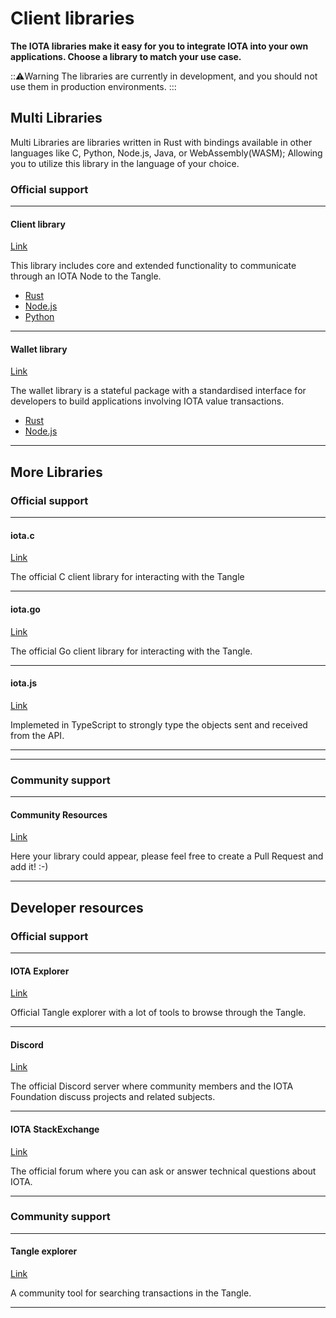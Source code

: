 # Client libraries

**The IOTA libraries make it easy for you to integrate IOTA into your own applications. Choose a library to match your use case.**

:::warning:Warning
The libraries are currently in development, and you should not use them in production environments.
:::

## Multi Libraries

Multi Libraries are libraries written in Rust with bindings available in other languages like C, Python, Node.js, Java, or WebAssembly(WASM); Allowing you to utilize this library in the language of your choice.

### **Official support** ###

---------------
#### **Client library** ####
[Link](../libraries/client.md)

This library includes core and extended functionality to communicate through an IOTA Node to the Tangle.

- [Rust](../libraries/client.md#rust)
- [Node.js](../libraries/client.md#node.js)
- [Python](../libraries/client.md#python)

---

#### **Wallet library** ####
[Link](../libraries/wallet.md)

The wallet library is a stateful package with a standardised interface for developers to build applications involving IOTA value transactions.

- [Rust](../libraries/wallet.md#rust)
- [Node.js](../libraries/wallet.md#node.js)

---------------

## More Libraries
### **Official support** ###
---------------

#### **iota.c** ####
[Link](https://github.com/iotaledger/iota.c)

The official C client library for interacting with the Tangle

---

#### **iota.go** ####
[Link](https://github.com/iotaledger/iota.go)

The official Go client library for interacting with the Tangle.

---

#### **iota.js** ####
[Link](https://github.com/iotaledger/iota.js/tree/chrysalis)

Implemeted in TypeScript to strongly type the objects sent and received from the API.

---

---------------

### __Community support__ ###

---------------
#### __Community Resources__ ####
[Link](https://github.com/iota-community)

Here your library could appear, please feel free to create a Pull Request and add it! :-)

---------------

## Developer resources

### **Official support** ###

---------------

#### **IOTA Explorer** ####
[Link](https://explorer.iota.org/chrysalis)

Official Tangle explorer with a lot of tools to browse through the Tangle.

---

#### **Discord** ####
[Link](https://discord.iota.org)

The official Discord server where community members and the IOTA Foundation discuss projects and related subjects.

---

#### **IOTA StackExchange** ####
[Link](https://iota.stackexchange.com)

The official forum where you can ask or answer technical questions about IOTA.

---------------

### __Community support__ ###

---------------
#### __Tangle explorer__ ####
[Link](https://thetangle.org)

A community tool for searching transactions in the Tangle.

---------------
